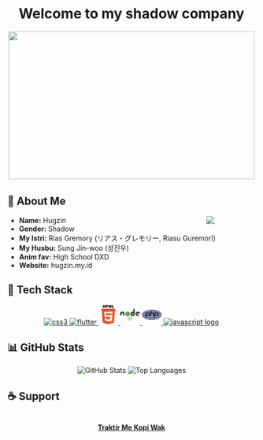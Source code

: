 <h1 align="center">Welcome to my shadow company</h1>  

<p align="center">
  <img src="https://i.ibb.co/39vVyLF5/tenor.gif" width="500" height="300">
</p>  

## 📌 About Me  
<div>
  <div align="center">
    <img src="https://i.ibb.co/8gNmrJDm/rias-gremory.gif" align="right" width="100">
  </div>
  <ul>
    <li><b>Name:</b> Hugzin</li>
    <li><b>Gender:</b> Shadow</li>
    <li><b>My Istri:</b> Rias Gremory (リアス・グレモリー, Riasu Guremorī)</li>
    <li><b>My Husbu:</b> Sung Jin-woo (성진우)</li>
    <li><b>Anim fav:</b> High School DXD</li>
    <li><b>Website:</b> <a href="https://hugzin.my.id"></a>hugzin.my.id</li>
  </ul>
</div>  

## 🚀 Tech Stack  
<p align="center"> 
<a href="https://www.w3schools.com/css/" target="_blank" rel="noreferrer"> <img src="https://cdn.jsdelivr.net/gh/devicons/devicon/icons/css3/css3-original.svg" alt="css3" width="40" height="40"/> </a> <a href="https://flutter.dev" target="_blank" rel="noreferrer"> <img src="https://www.vectorlogo.zone/logos/flutterio/flutterio-icon.svg" alt="flutter" width="40" height="40"/> </a> <a href="https://www.w3.org/html/" target="_blank" rel="noreferrer"> <img src="https://raw.githubusercontent.com/devicons/devicon/master/icons/html5/html5-original-wordmark.svg" alt="html5" width="40" height="40"/> </a> <a href="https://nodejs.org" target="_blank" rel="noreferrer"> <img src="https://raw.githubusercontent.com/devicons/devicon/master/icons/nodejs/nodejs-original-wordmark.svg" alt="nodejs" width="40" height="40"/> </a> <a href="https://www.php.net" target="_blank" rel="noreferrer"> <img src="https://raw.githubusercontent.com/devicons/devicon/master/icons/php/php-original.svg" alt="php" width="40" height="40"/> <img src="https://cdn.jsdelivr.net/gh/devicons/devicon/icons/javascript/javascript-original.svg" height="30" alt="javascript logo"  />
</a> 
</p>

## 📊 GitHub Stats  
<p align="center">
  <img src="https://github-readme-stats.vercel.app/api?username=Hugzinxxx&show_icons=true&theme=tokyonight" alt="GitHub Stats" width="450"/>
  <img src="https://github-readme-stats.vercel.app/api/top-langs/?username=Hugzinxxx&layout=compact&theme=tokyonight" alt="Top Languages" width="350"/>

## ☕ Support  
<p align="center">  
  <br>
  <a href="https://saweria.co/Hugzin" target="_blank"><strong>Traktir Me Kopi Wak</strong></a>
</p>
